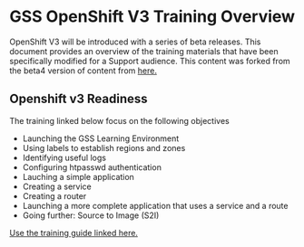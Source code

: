 # GSS OpenShift V3 Training Overview
OpenShift V3 will be introduced with a series of beta releases. This document
provides an overview of the training materials that have been specifically modified for a Support audience.  This content was forked from the beta4 version of content from [here.](https://github.com/openshift/training)

## Openshift v3 Readiness
The training linked below focus on the following objectives
- Launching the GSS Learning Environment
- Using labels to establish regions and zones
- Identifying useful logs
- Configuring htpasswd authentication
- Lauching a simple application
- Creating a service
- Creating a router
- Launching a more complete application that uses a service and a route
- Going further: Source to Image (S2I)

[Use the training guide linked here.](training-guide.md)
